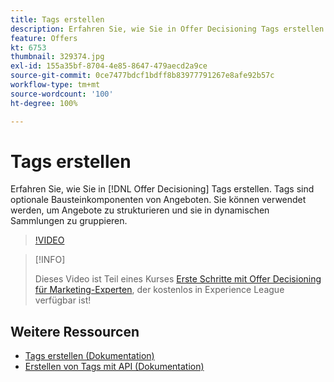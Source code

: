 ```yaml
---
title: Tags erstellen
description: Erfahren Sie, wie Sie in Offer Decisioning Tags erstellen. Tags sind optionale Bausteinkomponenten von Angeboten.
feature: Offers
kt: 6753
thumbnail: 329374.jpg
exl-id: 155a35bf-8704-4e85-8647-479aecd2a9ce
source-git-commit: 0ce7477bdcf1bdff8b83977791267e8afe92b57c
workflow-type: tm+mt
source-wordcount: '100'
ht-degree: 100%

---
```


# Tags erstellen

Erfahren Sie, wie Sie in [!DNL Offer Decisioning] Tags erstellen. Tags sind optionale Bausteinkomponenten von Angeboten. Sie können verwendet werden, um Angebote zu strukturieren und sie in dynamischen Sammlungen zu gruppieren.

>[!VIDEO](https://video.tv.adobe.com/v/329374?quality=12&learn=on)

>[!INFO]
>
> Dieses Video ist Teil eines Kurses [Erste Schritte mit Offer Decisioning für Marketing-Experten](https://experienceleague.adobe.com/?recommended=ExperiencePlatform-U-1-2020.1.offerdecisioning), der kostenlos in Experience League verfügbar ist!


## Weitere Ressourcen

* [Tags erstellen (Dokumentation)](https://experienceleague.adobe.com/docs/journey-optimizer/using/offer-decisioniong/create-components/creating-tags.html?lang=de)
* [Erstellen von Tags mit API (Dokumentation)](https://experienceleague.adobe.com/docs/journey-optimizer/using/offer-decisioniong/api-reference/offers-api/tags/create.html?lang=de)